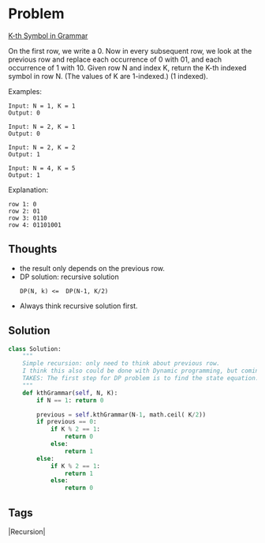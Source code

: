 # Problem
[K-th Symbol in Grammar](https://leetcode.com/problems/k-th-symbol-in-grammar)

On the first row, we write a 0. Now in every subsequent row, we look at the previous row and replace each occurrence of 0 with 01, 
and each occurrence of 1 with 10.
Given row N and index K, return the K-th indexed symbol in row N. (The values of K are 1-indexed.) (1 indexed).

Examples:
```
Input: N = 1, K = 1
Output: 0

Input: N = 2, K = 1
Output: 0

Input: N = 2, K = 2
Output: 1

Input: N = 4, K = 5
Output: 1
```
Explanation:
```
row 1: 0
row 2: 01
row 3: 0110
row 4: 01101001
```
## Thoughts
- the result only depends on the previous row. 
- DP solution: recursive solution
  ```
  DP(N, k) <=  DP(N-1, K/2)
  ```
- Always think recursive solution first.

## Solution
```python
class Solution:
    """
    Simple recursion: only need to think about previous row.
    I think this also could be done with Dynamic programming, but coming up with a space-saving algorithm is harder 
    TAKES: The first step for DP problem is to find the state equation. then use recursion/bottom-up approach 
    """
    def kthGrammar(self, N, K):
        if N == 1: return 0

        previous = self.kthGrammar(N-1, math.ceil( K/2))
        if previous == 0:
            if K % 2 == 1:
                return 0
            else:
                return 1
        else:
            if K % 2 == 1:
                return 1
            else:
                return 0

```

## Tags
|Recursion|

[comment]: <timestamp:2019-06-20>
